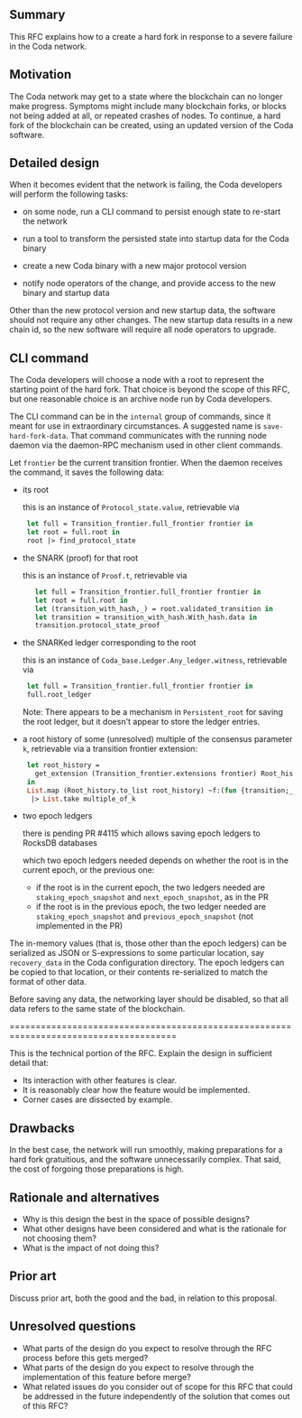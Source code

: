 ## Summary
[summary]: #summary

This RFC explains how to a create a hard fork in response to a severe
failure in the Coda network.

## Motivation
[motivation]: #motivation

The Coda network may get to a state where the blockchain can no longer
make progress.  Symptoms might include many blockchain forks, or
blocks not being added at all, or repeated crashes of nodes. To
continue, a hard fork of the blockchain can be created, using an
updated version of the Coda software.

## Detailed design
[detailed-design]: #detailed-design

When it becomes evident that the network is failing, the Coda
developers will perform the following tasks:

 - on some node, run a CLI command to persist enough state to re-start the
    network

 - run a tool to transform the persisted state into startup data for the
    Coda binary

 - create a new Coda binary with a new major protocol version

 - notify node operators of the change, and provide access to the new
    binary and startup data

Other than the new protocol version and new startup data, the software
should not require any other changes. The new startup data results in
a new chain id, so the new software will require all node operators to
upgrade.

CLI command
-----------

The Coda developers will choose a node with a root to represent the
starting point of the hard fork. That choice is beyond the scope of
this RFC, but one reasonable choice is an archive node run by
Coda developers.

The CLI command can be in the `internal` group of commands, since
it meant for use in extraordinary circumstances. A suggested
name is `save-hard-fork-data`. That command communicates with the
running node daemon via the daemon-RPC mechanism used in other
client commands.

Let `frontier` be the current transition frontier. When the daemon
receives the command, it saves the following data:

 - its root

   this is an instance of `Protocol_state.value`, retrievable via

	 ```ocaml
      let full = Transition_frontier.full_frontier frontier in
      let root = full.root in
	  root |> find_protocol_state
     ```

 - the SNARK (proof) for that root

   this is an instance of `Proof.t`, retrievable via

   ```ocaml
      let full = Transition_frontier.full_frontier frontier in
      let root = full.root in
      let (transition_with_hash,_) = root.validated_transition in
	  let transition = transition_with_hash.With_hash.data in
	  transition.protocol_state_proof
   ```

 - the SNARKed ledger corresponding to the root

   this is an instance of `Coda_base.Ledger.Any_ledger.witness`, retrievable
    via

   ```ocaml
    let full = Transition_frontier.full_frontier frontier in
    full.root_ledger
   ```
   Note: There appears to be a mechanism in `Persistent_root` for saving the
   root ledger, but it doesn't appear to store the ledger entries.

 - a root history of some (unresolved) multiple of the consensus parameter `k`,
    retrievable via a transition frontier extension:
	```ocaml
     let root_history =
       get_extension (Transition_frontier.extensions frontier) Root_history
     in
     List.map (Root_history.to_list root_history) ~f:(fun {transition;_} -> transition)
      |> List.take multiple_of_k

    ```

 - two epoch ledgers

   there is pending PR #4115 which allows saving epoch ledgers to RocksDB databases

   which two epoch ledgers needed depends on whether the root is in the current epoch,
     or the previous one:
	 - if the root is in the current epoch, the two ledgers needed are
	    `staking_epoch_snapshot` and `next_epoch_snapshot`, as in the PR
     - if the root is in the previous epoch, the two ledger needed are
        `staking_epoch_snapshot` and `previous_epoch_snapshot` (not implemented
	    in the PR)

The in-memory values (that is, those other than the epoch ledgers) can be serialized
as JSON or S-expressions to some particular location, say `recovery_data` in
the Coda configuration directory. The epoch ledgers can be copied to that location,
or their contents re-serialized to match the format of other data.

Before saving any data, the networking layer should be disabled, so that all data
refers to the same state of the blockchain.


======================================================================================


This is the technical portion of the RFC. Explain the design in sufficient detail that:

* Its interaction with other features is clear.
* It is reasonably clear how the feature would be implemented.
* Corner cases are dissected by example.

## Drawbacks
[drawbacks]: #drawbacks

In the best case, the network will run smoothly, making preparations
for a hard fork gratuitious, and the software unnecessarily
complex. That said, the cost of forgoing those preparations is high.

## Rationale and alternatives
[rationale-and-alternatives]: #rationale-and-alternatives

* Why is this design the best in the space of possible designs?
* What other designs have been considered and what is the rationale for not choosing them?
* What is the impact of not doing this?

## Prior art
[prior-art]: #prior-art

Discuss prior art, both the good and the bad, in relation to this proposal.

## Unresolved questions
[unresolved-questions]: #unresolved-questions

* What parts of the design do you expect to resolve through the RFC process before this gets merged?
* What parts of the design do you expect to resolve through the implementation of this feature before merge?
* What related issues do you consider out of scope for this RFC that could be addressed in the future independently of the solution that comes out of this RFC?
